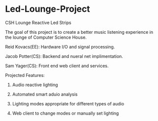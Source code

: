 # Led-Lounge-Project
CSH Lounge Reactive Led Strips

The goal of this project is to create a better music listening experience in the lounge of Computer Science House. 

Reid Kovacs(EE): Hardware I/O and signal processing.

Jacob Potter(CS): Backend and nueral net implimentation.

Sam Yager(CS): Front end web client and services.

Projected Features:

1. Audio reactive lighting

2. Automated smart aduio analysis

3. Lighting modes appropriate for different types of audio

4. Web client to change modes or manually set lighting
